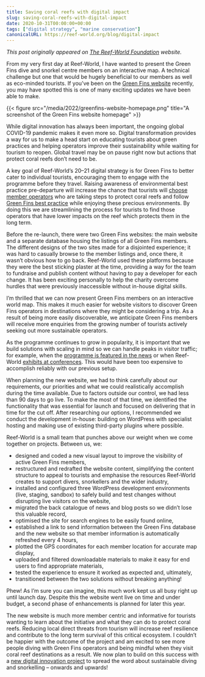 ```yaml
---
title: Saving coral reefs with digital impact
slug: saving-coral-reefs-with-digital-impact
date: 2020-10-31T00:00:00+00:00
tags: ["digital strategy", "marine conservation"]
canonicalURL: https://reef-world.org/blog/digital-impact
---
```


_This post originally appeared on [The Reef-World Foundation](https://reef-world.org/blog/digital-impact) website._

From my very first day at Reef-World, I have wanted to present the Green Fins dive and snorkel centre members on an interactive map. A technical challenge but one that would be hugely beneficial to our members as well as eco-minded tourists. If you’ve been on the [Green Fins website](https://greenfins.net/) recently, you may have spotted this is one of many exciting updates we have been able to make.

{{< figure src="/media/2022/greenfins-website-homepage.png" title="A screenshot of the Green Fins website homepage" >}}

While digital innovation has always been important, the ongoing global COVID-19 pandemic makes it even more so. Digital transformation provides a way for us to make a head start on educating tourists about green practices and helping operators improve their sustainability while waiting for tourism to reopen. Global travel may be on pause right now but actions that protect coral reefs don’t need to be.

A key goal of Reef-World’s 20–21 digital strategy is for Green Fins to better cater to individual tourists, encouraging them to engage with the programme before they travel. Raising awareness of environmental best practice pre-departure will increase the chance that tourists will [choose member operators](https://greenfins.net/countries/) who are taking steps to protect coral reefs and follow [Green Fins best practice](https://greenfins.net/material/gf_all_eng_cocguidelinesdiver_a4_pdf/) while enjoying these precious environments. By doing this we are streamlining the process for tourists to find those operators that have lower impacts on the reef which protects them in the long term.

Before the re-launch, there were two Green Fins websites: the main website and a separate database housing the listings of all Green Fins members. The different designs of the two sites made for a disjointed experience; it was hard to casually browse to the member listings and, once there, it wasn’t obvious how to go back. Reef-World used these platforms because they were the best sticking plaster at the time, providing a way for the team to fundraise and publish content without having to pay a developer for each change. It has been exciting personally to help the charity overcome hurdles that were previously inaccessible without in-house digital skills.

I’m thrilled that we can now present Green Fins members on an interactive world map. This makes it much easier for website visitors to discover Green Fins operators in destinations where they might be considering a trip. As a result of being more easily discoverable, we anticipate Green Fins members will receive more enquiries from the growing number of tourists actively seeking out more sustainable operators.

As the programme continues to grow in popularity, it is important that we build solutions with scaling in mind so we can handle peaks in visitor traffic; for example, when the [programme is featured in the news](https://greenfins.net/news-media/#green-fins-in-the-news) or when Reef-World [exhibits at conferences](https://reef-world.org/blog/scuba-digital-panel). This would have been too expensive to accomplish reliably with our previous setup.

When planning the new website, we had to think carefully about our requirements, our priorities and what we could realistically accomplish during the time available. Due to factors outside our control, we had less than 90 days to go live. To make the most of that time, we identified the functionality that was essential for launch and focused on delivering that in time for the cut off. After researching our options, I recommended we conduct the development in-house: building on WordPress with specialist hosting and making use of existing third-party plugins where possible.

Reef-World is a small team that punches above our weight when we come together on projects. Between us, we:

* designed and coded a new visual layout to improve the visibility of active Green Fins members,
* restructured and redrafted the website content, simplifying the content structure to appeal to tourists and emphasise the resources Reef-World creates to support divers, snorkellers and the wider industry,
* installed and configured three WordPress development environments (live, staging, sandbox) to safely build and test changes without disrupting live visitors on the website,
* migrated the back catalogue of news and blog posts so we didn’t lose this valuable record,
* optimised the site for search engines to be easily found online,
* established a link to send information between the Green Fins database and the new website so that member information is automatically refreshed every 4 hours,
* plotted the GPS coordinates for each member location for accurate map display,
* uploaded and filtered downloadable materials to make it easy for end users to find appropriate materials,
* tested the experience to ensure it worked as expected and, ultimately,
* transitioned between the two solutions without breaking anything!

Phew! As I’m sure you can imagine, this much work kept us all busy right up until launch day. Despite this the website went live on time and under budget, a second phase of enhancements is planned for later this year.

The new website is much more member centric and informative for tourists wanting to learn about the initiative and what they can do to protect coral reefs. Reducing local direct threats from tourism will increase reef resilience and contribute to the long term survival of this critical ecosystem. I couldn’t be happier with the outcome of the project and am excited to see more people diving with Green Fins operators and being mindful when they visit coral reef destinations as a result. We now plan to build on this success with a [new digital innovation project](https://www.unenvironment.org/news-and-stories/story/digital-hub-designed-protect-coral-reefs-shortlisted-global-award) to spread the word about sustainable diving and snorkelling – onwards and upwards!